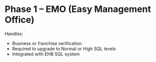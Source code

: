 # Phase 1 – EMO (Easy Management Office)

Handles:
- Business or franchise verification
- Required to upgrade to Normal or High SQL levels
- Integrated with EHB SQL system